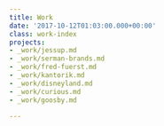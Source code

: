 ```yaml
---
title: Work
date: '2017-10-12T01:03:00.000+00:00'
class: work-index
projects:
- _work/jessup.md
- _work/serman-brands.md
- _work/fred-fuerst.md
- _work/kantorik.md
- _work/disneyland.md
- _work/curious.md
- _work/goosby.md

---
```

